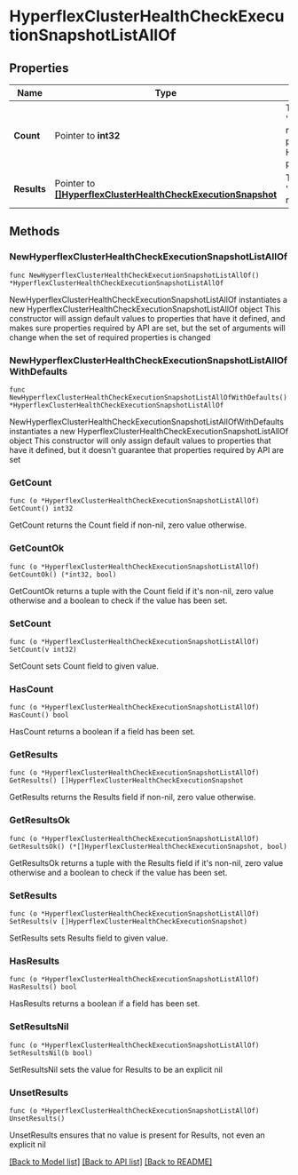 # HyperflexClusterHealthCheckExecutionSnapshotListAllOf

## Properties

Name | Type | Description | Notes
------------ | ------------- | ------------- | -------------
**Count** | Pointer to **int32** | The total number of &#39;hyperflex.ClusterHealthCheckExecutionSnapshot&#39; resources matching the request, accross all pages. The &#39;Count&#39; attribute is included when the HTTP GET request includes the &#39;$inlinecount&#39; parameter. | [optional] 
**Results** | Pointer to [**[]HyperflexClusterHealthCheckExecutionSnapshot**](hyperflex.ClusterHealthCheckExecutionSnapshot.md) | The array of &#39;hyperflex.ClusterHealthCheckExecutionSnapshot&#39; resources matching the request. | [optional] 

## Methods

### NewHyperflexClusterHealthCheckExecutionSnapshotListAllOf

`func NewHyperflexClusterHealthCheckExecutionSnapshotListAllOf() *HyperflexClusterHealthCheckExecutionSnapshotListAllOf`

NewHyperflexClusterHealthCheckExecutionSnapshotListAllOf instantiates a new HyperflexClusterHealthCheckExecutionSnapshotListAllOf object
This constructor will assign default values to properties that have it defined,
and makes sure properties required by API are set, but the set of arguments
will change when the set of required properties is changed

### NewHyperflexClusterHealthCheckExecutionSnapshotListAllOfWithDefaults

`func NewHyperflexClusterHealthCheckExecutionSnapshotListAllOfWithDefaults() *HyperflexClusterHealthCheckExecutionSnapshotListAllOf`

NewHyperflexClusterHealthCheckExecutionSnapshotListAllOfWithDefaults instantiates a new HyperflexClusterHealthCheckExecutionSnapshotListAllOf object
This constructor will only assign default values to properties that have it defined,
but it doesn't guarantee that properties required by API are set

### GetCount

`func (o *HyperflexClusterHealthCheckExecutionSnapshotListAllOf) GetCount() int32`

GetCount returns the Count field if non-nil, zero value otherwise.

### GetCountOk

`func (o *HyperflexClusterHealthCheckExecutionSnapshotListAllOf) GetCountOk() (*int32, bool)`

GetCountOk returns a tuple with the Count field if it's non-nil, zero value otherwise
and a boolean to check if the value has been set.

### SetCount

`func (o *HyperflexClusterHealthCheckExecutionSnapshotListAllOf) SetCount(v int32)`

SetCount sets Count field to given value.

### HasCount

`func (o *HyperflexClusterHealthCheckExecutionSnapshotListAllOf) HasCount() bool`

HasCount returns a boolean if a field has been set.

### GetResults

`func (o *HyperflexClusterHealthCheckExecutionSnapshotListAllOf) GetResults() []HyperflexClusterHealthCheckExecutionSnapshot`

GetResults returns the Results field if non-nil, zero value otherwise.

### GetResultsOk

`func (o *HyperflexClusterHealthCheckExecutionSnapshotListAllOf) GetResultsOk() (*[]HyperflexClusterHealthCheckExecutionSnapshot, bool)`

GetResultsOk returns a tuple with the Results field if it's non-nil, zero value otherwise
and a boolean to check if the value has been set.

### SetResults

`func (o *HyperflexClusterHealthCheckExecutionSnapshotListAllOf) SetResults(v []HyperflexClusterHealthCheckExecutionSnapshot)`

SetResults sets Results field to given value.

### HasResults

`func (o *HyperflexClusterHealthCheckExecutionSnapshotListAllOf) HasResults() bool`

HasResults returns a boolean if a field has been set.

### SetResultsNil

`func (o *HyperflexClusterHealthCheckExecutionSnapshotListAllOf) SetResultsNil(b bool)`

 SetResultsNil sets the value for Results to be an explicit nil

### UnsetResults
`func (o *HyperflexClusterHealthCheckExecutionSnapshotListAllOf) UnsetResults()`

UnsetResults ensures that no value is present for Results, not even an explicit nil

[[Back to Model list]](../README.md#documentation-for-models) [[Back to API list]](../README.md#documentation-for-api-endpoints) [[Back to README]](../README.md)



